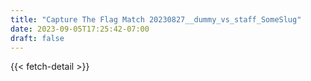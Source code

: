 ```yaml
---
title: "Capture The Flag Match 20230827__dummy_vs_staff_SomeSlug"
date: 2023-09-05T17:25:42-07:00
draft: false
---
```


{{< fetch-detail >}}